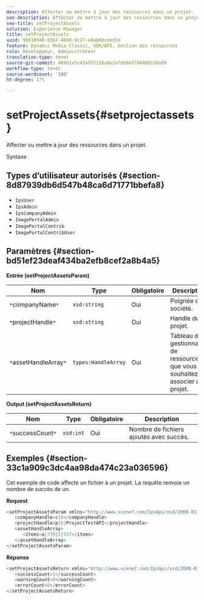 ```yaml
---
description: Affecter ou mettre à jour des ressources dans un projet.
seo-description: Affecter ou mettre à jour des ressources dans un projet.
seo-title: setProjectAssets
solution: Experience Manager
title: setProjectAssets
uuid: 98d18948-d387-4890-9c27-e8ab60cded1d
feature: Dynamic Media Classic, SDK/API, Gestion des ressources
role: Développeur, Administrateur
translation-type: tm+mt
source-git-commit: 469d1a5c43a972116a8a2efb0de5708800130a99
workflow-type: tm+mt
source-wordcount: '100'
ht-degree: 17%

---
```



# setProjectAssets{#setprojectassets}

Affecter ou mettre à jour des ressources dans un projet.

Syntaxe

## Types d’utilisateur autorisés {#section-8d87939db6d547b48ca6d71771bbefa8}

* `IpsUser`
* `IpsAdmin`
* `IpsCompanyAdmin`
* `ImagePortalAdmin`
* `ImagePortalContrib`
* `ImagePortalContribUser`

## Paramètres {#section-bd51ef23deaf434ba2efb8cef2a8b4a5}

**Entrée (setProjectAssetsParam)**

| Nom | Type | Obligatoire | Description |
|---|---|---|---|
| `*`companyName`*` | `xsd:string` | Oui | Poignée de société. |
| `*`projectHandle`*` | `xsd:string` | Oui | Handle du projet. |
| `*`assetHandleArray`*` | `types:HandleArray` | Oui | Tableau de gestionnaires de ressources que vous souhaitez associer au projet. |

**Output (setProjectAssetsReturn)**

| Nom | Type | Obligatoire | Description |
|---|---|---|---|
| `*`successCount`*` | `xsd:int` | Oui | Nombre de fichiers ajoutés avec succès. |

## Exemples {#section-33c1a909c3dc4aa98da474c23a036596}

Cet exemple de code affecte un fichier à un projet. La requête renvoie un nombre de succès de un.

**Request**

```java
<setProjectAssetsParam xmlns="http://www.scene7.com/IpsApi/xsd/2008-01-15">
   <companyHandle>c|6</companyHandle>
   <projectHandle>p|6|ProjectTestAPI</projectHandle>
   <assetHandleArray>
      <items>a|739|1|537</items>
   </assetHandleArray>
</setProjectAssetsParam>
```

**Réponse**

```java
<setProjectAssetsReturn xmlns="http://www.scene7.com/IpsApi/xsd/2008-01-15">
   <successCount>1</successCount>
   <warningCount>0</warningCount>
   <errorCount>0</errorCount>
</setProjectAssetsReturn>
```

